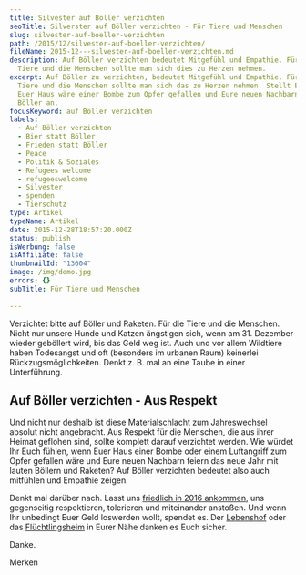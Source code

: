 ```yaml
---
title: Silvester auf Böller verzichten
seoTitle: Silverster auf Böller verzichten - Für Tiere und Menschen
slug: silvester-auf-boeller-verzichten
path: /2015/12/silvester-auf-boeller-verzichten/
fileName: 2015-12---silvester-auf-boeller-verzichten.md
description: Auf Böller verzichten bedeutet Mitgefühl und Empathie. Für die
  Tiere und die Menschen sollte man sich dies zu Herzen nehmen.
excerpt: Auf Böller zu verzichten, bedeutet Mitgefühl und Empathie. Für die
  Tiere und die Menschen sollte man sich das zu Herzen nehmen. Stellt Euch vor,
  Euer Haus wäre einer Bombe zum Opfer gefallen und Eure neuen Nachbarn zünden
  Böller an.
focusKeyword: auf Böller verzichten
labels:
  - Auf Böller verzichten
  - Bier statt Böller
  - Frieden statt Böller
  - Peace
  - Politik & Soziales
  - Refugees welcome
  - refugeeswelcome
  - Silvester
  - spenden
  - Tierschutz
type: Artikel
typeName: Artikel
date: 2015-12-28T18:57:20.000Z
status: publish
isWerbung: false
isAffiliate: false
thumbnailId: "13604"
image: /img/demo.jpg
errors: {}
subTitle: Für Tiere und Menschen
  
---
```


Verzichtet bitte auf Böller und Raketen. Für die Tiere und die Menschen. Nicht
nur unsere Hunde und Katzen ängstigen sich, wenn am 31. Dezember wieder
geböllert wird, bis das Geld weg ist. Auch und vor allem Wildtiere haben
Todesangst und oft (besonders im urbanen Raum) keinerlei Rückzugsmöglichkeiten.
Denkt z. B. mal an eine Taube in einer Unterführung.

## Auf Böller verzichten - Aus Respekt

Und nicht nur deshalb ist diese Materialschlacht zum Jahreswechsel absolut nicht
angebracht. Aus Respekt für die Menschen, die aus ihrer Heimat geflohen sind,
sollte komplett darauf verzichtet werden. Wie würdet Ihr Euch fühlen, wenn Euer
Haus einer Bombe oder einem Luftangriff zum Opfer gefallen wäre und Eure neuen
Nachbarn feiern das neue Jahr mit lauten Böllern und Raketen? Auf Böller
verzichten bedeutet also auch mitfühlen und Empathie zeigen.

Denkt mal darüber nach. Lasst uns
[friedlich in 2016 ankommen](/2015/12/jahresrueckblick/), uns gegenseitig
respektieren, tolerieren und miteinander anstoßen. Und wenn Ihr unbedingt Euer
Geld loswerden wollt, spendet es. Der
[Lebenshof](/2015/12/tierpatenschaft-verschenken-und-kochbuch-bekommen/) oder
das [Flüchtlingsheim](/2015/09/bloggerfuerfluechtlinge/) in Eurer Nähe danken es
Euch sicher.

Danke.

Merken

  